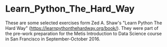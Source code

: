 # Learn_Python_The_Hard_Way
These are some selected exercises form Zed A. Shaw's "Learn Python The Hard Way" (https://learnpythonthehardway.org/book/). 
They were part of the pre-work preparation for the Metis Introduction to Data Science course in San Francisco in September-October 2016.
